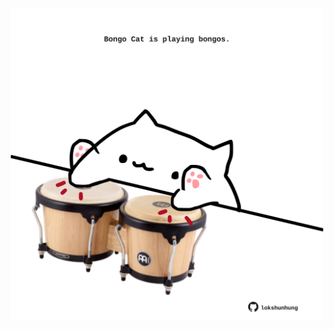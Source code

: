 <!-- built at 09/05/2024, 11:00:45 UTC -->
<p align="center">
  <img width="500" height="500" src="./ReadmeImage.svg">
</p>
